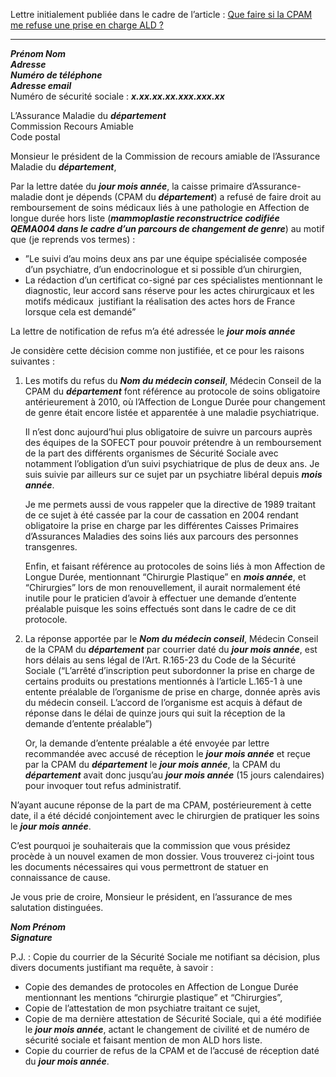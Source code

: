 Lettre initialement publiée dans le cadre de l’article : [Que faire si la CPAM me refuse une prise en charge ALD ?](https://wikitrans.co/2019/07/30/que-faire-si-la-cpam-me-refuse-une-prise-en-charge-ald/)

---

**_Prénom Nom_**  
**_Adresse_**  
**_Numéro de téléphone_**  
**_Adresse email_**  
Numéro de sécurité sociale : **_x.xx.xx.xx.xxx.xxx.xx_**

L’Assurance Maladie du **_département_**  
Commission Recours Amiable  
Code postal

Monsieur le président de la Commission de recours amiable de l’Assurance Maladie du **_département_**,

Par la lettre datée du **_jour mois année_**, la caisse primaire d’Assurance-maladie dont je dépends (CPAM du **_département_**) a refusé de faire droit au remboursement de soins médicaux liés à une pathologie en Affection de longue durée hors liste (**_mammoplastie reconstructrice codifiée QEMA004 dans le cadre d’un parcours de changement de genre_**) au motif que (je reprends vos termes) :

- ”Le suivi d’au moins deux ans par une équipe spécialisée composée d’un psychiatre, d’un endocrinologue et si possible d’un chirurgien,
- La rédaction d’un certificat co-signé par ces spécialistes mentionnant le diagnostic, leur accord sans réserve pour les actes chirurgicaux et les motifs médicaux  justifiant la réalisation des actes hors de France lorsque cela est demandé”

La lettre de notification de refus m’a été adressée le **_jour mois année_**

Je considère cette décision comme non justifiée, et ce pour les raisons suivantes : 

1. Les motifs du refus du **_Nom du médecin conseil_**, Médecin Conseil de la CPAM du **_département_** font référence au protocole de soins obligatoire antérieurement à 2010, où l’Affection de Longue Durée pour changement de genre était encore listée et apparentée à une maladie psychiatrique.  
      
    Il n’est donc aujourd’hui plus obligatoire de suivre un parcours auprès des équipes de la SOFECT pour pouvoir prétendre à un remboursement de la part des différents organismes de Sécurité Sociale avec notamment l’obligation d’un suivi psychiatrique de plus de deux ans. Je suis suivie par ailleurs sur ce sujet par un psychiatre libéral depuis **_mois année_**.  
      
    Je me permets aussi de vous rappeler que la directive de 1989 traitant de ce sujet à été cassée par la cour de cassation en 2004 rendant obligatoire la prise en charge par les différentes Caisses Primaires d’Assurances Maladies des soins liés aux parcours des personnes transgenres.  
      
    Enfin, et faisant référence au protocoles de soins liés à mon Affection de Longue Durée, mentionnant “Chirurgie Plastique” en **_mois année_**, et “Chirurgies” lors de mon renouvellement, il aurait normalement été inutile pour le praticien d’avoir à effectuer une demande d’entente préalable puisque les soins effectués sont dans le cadre de ce dit protocole.  
      
    
2. La réponse apportée par le **_Nom du médecin conseil_**, Médecin Conseil de la CPAM du **_département_** par courrier daté du **_jour mois année_**, est hors délais au sens légal de l’Art. R.165-23 du Code de la Sécurité Sociale (“L’arrêté d’inscription peut subordonner la prise en charge de certains produits ou prestations mentionnés à l’article L.165-1 à une entente préalable de l’organisme de prise en charge, donnée après avis du médecin conseil. L’accord de l’organisme est acquis à défaut de réponse dans le délai de quinze jours qui suit la réception de la demande d’entente préalable”)  
      
    Or, la demande d’entente préalable a été envoyée par lettre recommandée avec accusé de réception le **_jour mois année_** et reçue par la CPAM du **_département_** le **_jour mois année_**, la CPAM du **_département_** avait donc jusqu’au **_jour mois année_** (15 jours calendaires) pour invoquer tout refus administratif.

N’ayant aucune réponse de la part de ma CPAM, postérieurement à cette date, il a été décidé conjointement avec le chirurgien de pratiquer les soins le **_jour mois année_**.

C’est pourquoi je souhaiterais que la commission que vous présidez procède à un nouvel examen de mon dossier. Vous trouverez ci-joint tous les documents nécessaires qui vous permettront de statuer en connaissance de cause. 

Je vous prie de croire, Monsieur le président, en l’assurance de mes salutation distinguées.

**_Nom Prénom_**  
**_Signature_**

P.J. : Copie du courrier de la Sécurité Sociale me notifiant sa décision, plus divers documents justifiant ma requête, à savoir :

- Copie des demandes de protocoles en Affection de Longue Durée mentionnant les mentions “chirurgie plastique” et “Chirurgies”,
- Copie de l’attestation de mon psychiatre traitant ce sujet,
- Copie de ma dernière attestation de Sécurité Sociale, qui a été modifiée le **_jour mois année_**, actant le changement de civilité et de numéro de sécurité sociale et faisant mention de mon ALD hors liste.
- Copie du courrier de refus de la CPAM et de l’accusé de réception daté du **_jour mois année_**.